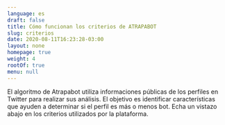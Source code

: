 ```yaml
---
language: es
draft: false
title: Cómo funcionan los criterios de ATRAPABOT
slug: criterios
date: 2020-08-11T16:23:28-03:00
layout: none
homepage: true
weight: 4
rootOf: true
menu: null
---
```

El algoritmo de Atrapabot utiliza informaciones públicas de los perfiles en Twitter para realizar sus análisis. El objetivo es identificar características que ayuden a determinar si el perfil es más o menos bot. Echa un vistazo abajo en los criterios utilizados por la plataforma.